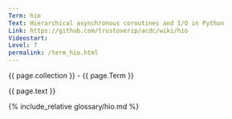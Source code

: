 ```yaml
---
Term: hio
Text: Hierarchical asynchronous coroutines and I/O in Python
Link: https://github.com/trustoverip/acdc/wiki/hio
Videostart: 
Level: 7
permalink: /term_hio.html
---
```


{{ page.collection }} - {{ page.Term }}

   {{ page.text }}

{% include_relative glossary/hio.md %}

